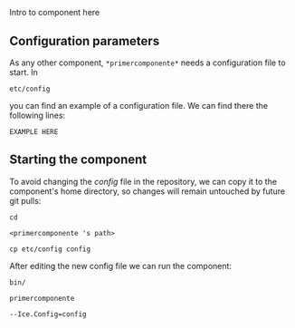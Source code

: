 ```
```
#
``` primercomponente
```
Intro to component here


## Configuration parameters
As any other component,
``` *primercomponente* ```
needs a configuration file to start. In

    etc/config

you can find an example of a configuration file. We can find there the following lines:

    EXAMPLE HERE

    
## Starting the component
To avoid changing the *config* file in the repository, we can copy it to the component's home directory, so changes will remain untouched by future git pulls:

    cd

``` <primercomponente 's path> ```

    cp etc/config config
    
After editing the new config file we can run the component:

    bin/

```primercomponente ```

    --Ice.Config=config
